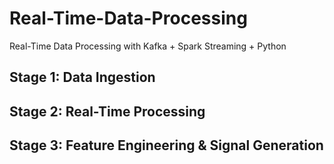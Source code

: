 # Real-Time-Data-Processing
Real-Time Data Processing with Kafka + Spark Streaming + Python

## Stage 1: Data Ingestion

## Stage 2: Real-Time Processing

## Stage 3: Feature Engineering & Signal Generation